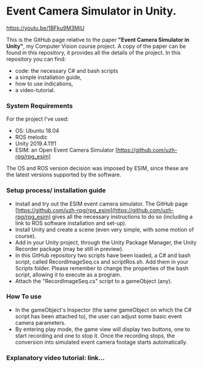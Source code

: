 # Event Camera Simulator in Unity.

https://youtu.be/1BFku9M3MiU

This is the GitHub page relative to the paper **"Event Camera Simulator in Unity"**, my Computer Vision course project. A copy of the paper can be found in this repository, it provides all the details of the project. In this repository you can find:

- code: the necessary C# and bash scripts
- a simple installation guide,
- how to use indications,
- a video-tutorial.

### System Requirements

For the project I've used:

- OS: Ubuntu 18.04
- ROS melodic
- Unity 2019.4.11f1
- ESIM: an Open Event Camera Simulator [https://github.com/uzh-rpg/rpg_esim]

The OS and ROS version decision was imposed by ESIM, since these are the latest versions supported by the software.

### Setup process/ installation guide

- Install and try out the ESIM event camera simulator. The GitHub page [https://github.com/uzh-rpg/rpg_esim](https://github.com/uzh-rpg/rpg_esim) gives all the necessary instructions to do so (including a link to ROS software installation and set-up).
- Install Unity and create a scene (even very simple, with some motion of course).
- Add in your Unity project, through the Unity Package Manager, the Unity Recorder package (may be still in preview).
- In this GitHub repository two scripts have been loaded, a C# and bash script, called RecordImageSeq.cs and scriptRos.sh. Add them in your Scripts folder. Please remember to change the properties of the bash script, allowing it to execute as a program.
- Attach the "RecordImageSeq.cs" script to a gameObject (any).

### How To use

- In the gameObject's Inspector (the same gameObject on which the C# script has been attached to), the user can adjust some basic event camera parameters.
- By entering play mode, the game view will display two buttons, one to start recording and one to stop it. Once the recording stops, the conversion into simulated event camera footage starts automatically.

### Explanatory video tutorial: link...
